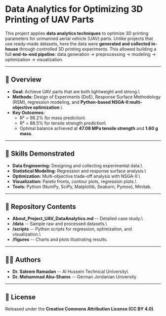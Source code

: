 # Data Analytics for Optimizing 3D Printing of UAV Parts

This project applies **data analytics techniques** to optimize 3D
printing parameters for unmanned aerial vehicle (UAV) parts. Unlike
projects that use ready-made datasets, here the data were **generated
and collected in-house** through controlled 3D printing experiments.
This allowed building a full **end-to-end pipeline**: data generation →
preprocessing → modeling → optimization → visualization.

------------------------------------------------------------------------

## 📌 Overview

-   **Goal:** Achieve UAV parts that are both lightweight and strong.\
-   **Methods:** Design of Experiments (DoE), Response Surface
    Methodology (RSM), regression modeling, and **Python-based NSGA-II
    multi-objective optimization**.\
-   **Key Outcomes:**
    -   R² = 98.2% for mass prediction\
    -   R² = 88.5% for tensile strength prediction\
    -   Optimal balance achieved at **47.08 MPa tensile strength** and
        **1.60 g mass**.

------------------------------------------------------------------------

## 🔑 Skills Demonstrated

-   **Data Engineering:** Designing and collecting experimental data.\
-   **Statistical Modeling:** Regression and response surface analysis.\
-   **Optimization:** Multi-objective trade-off analysis with NSGA-II.\
-   **Visualization:** Pareto fronts, contour plots, regression plots.\
-   **Tools:** Python (NumPy, SciPy, Matplotlib, Seaborn, Pymoo),
    Minitab.

------------------------------------------------------------------------

## 📂 Repository Contents

-   **About_Project_UAV_DataAnalytics.md** -- Detailed case study.\
-   **/data** -- Sample raw and processed datasets.\
-   **/scripts** -- Python scripts for regression, optimization, and
    visualization.\
-   **/figures** -- Charts and plots illustrating results.

------------------------------------------------------------------------

## 👨‍💻 Authors

-   **Dr. Saleem Ramadan** -- Al Hussein Technical University\
-   **Dr. Mohammad Abu-Shams** -- German Jordanian University

------------------------------------------------------------------------

## 📜 License

Released under the **Creative Commons Attribution License (CC BY 4.0)**.

